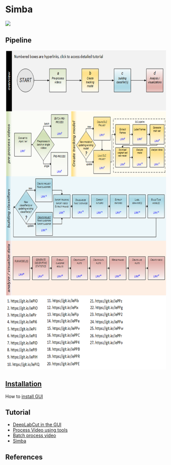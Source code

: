# Simba

![](https://github.com/sgoldenlab/tkinter_test/blob/master/images/mouse_tracking.gif)

## Pipeline


<img src="/images/Flow_chart.png" width="750" height="1000" />


## [Installation](docs/Installation.md) 

How to [install GUI](docs/Installation.md)

## Tutorial

- [DeepLabCut in the GUI](docs/Tutorial_DLC.md)
- [Process Video using tools](docs/Tutorial_tools.md)
- [Batch process video](docs/tutorial_process_videos.md)
- [Simba](docs/tutorial.md)


## References

